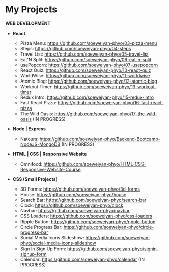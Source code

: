# My Projects

**WEB DEVELOPMENT**
- **React**
  - Pizza Menu: https://github.com/soeweiyan-phyo/03-pizza-menu
  - Steps: https://github.com/soeweiyan-phyo/04-steps
  - Travel List: https://github.com/soeweiyan-phyo/05-travel-list
  - Eat'N Split: https://github.com/soeweiyan-phyo/06-eat-n-split
  - usePopcorn: https://github.com/soeweiyan-phyo/07-usepopcorn
  - React Quiz: https://github.com/soeweiyan-phyo/10-react-quiz
  - WorldWise: https://github.com/soeweiyan-phyo/11-worldwise
  - Atomic Blog: https://github.com/soeweiyan-phyo/12-atomic-blog
  - Workout Timer: https://github.com/soeweiyan-phyo/13-workout-timer
  - Redux Intro: https://github.com/soeweiyan-phyo/15-redux-intro
  - Fast React Pizza: https://github.com/soeweiyan-phyo/16-fast-react-pizza
  - The Wild Oasis: https://github.com/soeweiyan-phyo/17-the-wild-oasis (IN PROGRESS)

- **Node | Express**
  - Natours: https://github.com/soeweiyan-phyo/Backend-Bootcamp-NodeJS-MongoDB (IN PROGRESS)

- **HTML | CSS | Responsive Website**
  - Omnifood: https://github.com/soeweiyan-phyo/HTML-CSS-Responsive-Website-Course

- **CSS (Small Projects)**
  - 3D Forms: https://github.com/soeweiyan-phyo/3d-forms
  - House: https://github.com/soeweiyan-phyo/house
  - Search Bar: https://github.com/soeweiyan-phyo/search-bar
  - Clock: https://github.com/soeweiyan-phyo/clock
  - Navbar: https://github.com/soeweiyan-phyo/navbar
  - CSS Loaders: https://github.com/soeweiyan-phyo/css-loaders
  - Ripple Button: https://github.com/soeweiyan-phyo/ripple-button
  - Circle Progress Bar: https://github.com/soeweiyan-phyo/circle-progress-bar
  - Social Media Icons Slideshow: https://github.com/soeweiyan-phyo/social-media-icons-slideshow
  - Sign In Sign Up Form: https://github.com/soeweiyan-phyo/signin-signup-form
  - Calendar: https://github.com/soeweiyan-phyo/calendar (IN PROGRESS)
